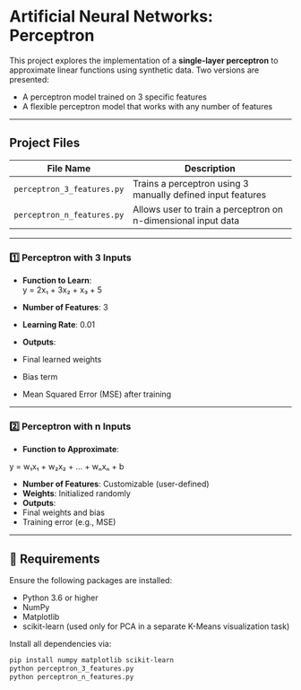 # Artificial Neural Networks: Perceptron

This project explores the implementation of a **single-layer perceptron** to approximate linear functions using synthetic data. Two versions are presented:

- A perceptron model trained on 3 specific features
- A flexible perceptron model that works with any number of features

---

## Project Files

| File Name                | Description                                                 |
|-------------------------|-------------------------------------------------------------|
| `perceptron_3_features.py` | Trains a perceptron using 3 manually defined input features      |
| `perceptron_n_features.py` | Allows user to train a perceptron on n-dimensional input data     |

---

### 1️⃣ Perceptron with 3 Inputs

- **Function to Learn**:  
y = 2x₁ + 3x₂ + x₃ + 5

- **Number of Features**: 3
- **Learning Rate**: 0.01
- **Outputs**:
- Final learned weights
- Bias term
- Mean Squared Error (MSE) after training

---

### 2️⃣ Perceptron with n Inputs

- **Function to Approximate**:  

y = w₁x₁ + w₂x₂ + ... + wₙxₙ + b

- **Number of Features**: Customizable (user-defined)
- **Weights**: Initialized randomly
- **Outputs**:
- Final weights and bias
- Training error (e.g., MSE)

---

## 🔧 Requirements

Ensure the following packages are installed:

- Python 3.6 or higher
- NumPy
- Matplotlib
- scikit-learn (used only for PCA in a separate K-Means visualization task)

Install all dependencies via:

```bash
pip install numpy matplotlib scikit-learn
python perceptron_3_features.py
python perceptron_n_features.py

